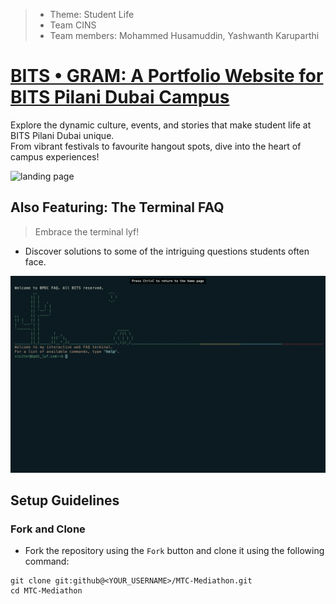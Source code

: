 >- Theme: Student Life
>- Team CINS
>- Team members: Mohammed Husamuddin, Yashwanth Karuparthi

# [BITS • GRAM: A Portfolio Website for BITS Pilani Dubai Campus](https://bitsgram.netlify.app/)
Explore the dynamic culture, events, and stories that make student life at BITS Pilani Dubai unique. <br>
From vibrant festivals to favourite hangout spots, dive into the heart of campus experiences!

![landing page](images/BITSGRAM%20page.png)

## Also Featuring: The Terminal FAQ
> Embrace the terminal lyf!
- Discover solutions to some of the intriguing questions students often face.

![Terminal FAQ](images/BITSGRAM_terminal2.png)

## Setup Guidelines
### Fork and Clone
- Fork the repository using the `Fork` button and clone it using the following command:
```
git clone git:github@<YOUR_USERNAME>/MTC-Mediathon.git
cd MTC-Mediathon
```
